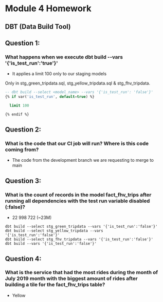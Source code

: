 # Module 4 Homework

## DBT (Data Build Tool)

## Question 1:
### What happens when we execute dbt build --vars '{'is_test_run':'true'}'
- It applies a limit 100 only to our staging models

Only in stg_green_tripdata.sql, stg_yellow_tripdata.sql & stg_fhv_tripdata.
```sql
-- dbt build --select <model_name> --vars '{'is_test_run': 'false'}'
{% if var('is_test_run', default=true) %}

  limit 100

{% endif %}
```


## Question 2:
### What is the code that our CI job will run? Where is this code coming from?
- The code from the development branch we are requesting to merge to main


## Question 3:
### What is the count of records in the model fact_fhv_trips after running all dependencies with the test run variable disabled (:false)?
- 22 998 722 (~23M)

```
dbt build --select stg_green_tripdata --vars '{'is_test_run':'false'}'
dbt build --select stg_yellow_tripdata --vars '{'is_test_run':'false'}'
dbt build --select stg_fhv_tripdata --vars '{'is_test_run':'false'}'
dbt build --vars '{'is_test_run':'false'}'
```

## Question 4:
### What is the service that had the most rides during the month of July 2019 month with the biggest amount of rides after building a tile for the fact_fhv_trips table?
- Yellow